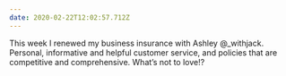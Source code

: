 ```yaml
---
date: 2020-02-22T12:02:57.712Z
---
```

This week I renewed my business insurance with Ashley @_withjack. Personal, informative and helpful customer service, and policies that are competitive and comprehensive. What’s not to love!?
